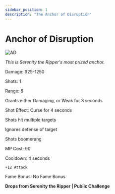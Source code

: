 ```yaml
---
sidebar_position: 1
description: "The Anchor of Disruption"
---
```


# Anchor of Disruption

![AD](https://vwiki.valorserver.com/api/item/picture/anchor%20of%20disruption)

<i>This is Serenity the Ripper's most prized anchor.</i>

Damage: 925-1250

Shots: 1

Range: 6

Grants either Damaging, or Weak for 3 seconds

Shot Effect: Curse for 4 seconds

Shots hit multiple targets

Ignores defense of target

Shots boomerang

MP Cost: 90

Cooldown: 4 seconds

    +12 Attack

Fame Bonus: No Fame Bonus

**Drops from Serenity the Ripper | Public Challenge**
